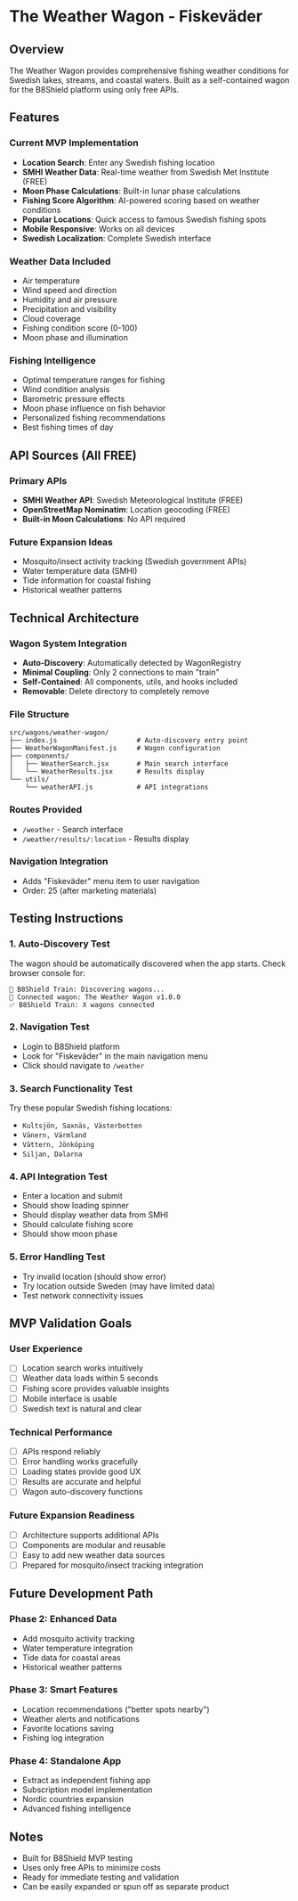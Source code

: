 # The Weather Wagon - Fiskeväder

## Overview
The Weather Wagon provides comprehensive fishing weather conditions for Swedish lakes, streams, and coastal waters. Built as a self-contained wagon for the B8Shield platform using only free APIs.

## Features

### Current MVP Implementation
- **Location Search**: Enter any Swedish fishing location
- **SMHI Weather Data**: Real-time weather from Swedish Met Institute (FREE)
- **Moon Phase Calculations**: Built-in lunar phase calculations
- **Fishing Score Algorithm**: AI-powered scoring based on weather conditions
- **Popular Locations**: Quick access to famous Swedish fishing spots
- **Mobile Responsive**: Works on all devices
- **Swedish Localization**: Complete Swedish interface

### Weather Data Included
- Air temperature
- Wind speed and direction
- Humidity and air pressure
- Precipitation and visibility
- Cloud coverage
- Fishing condition score (0-100)
- Moon phase and illumination

### Fishing Intelligence
- Optimal temperature ranges for fishing
- Wind condition analysis
- Barometric pressure effects
- Moon phase influence on fish behavior
- Personalized fishing recommendations
- Best fishing times of day

## API Sources (All FREE)

### Primary APIs
- **SMHI Weather API**: Swedish Meteorological Institute (FREE)
- **OpenStreetMap Nominatim**: Location geocoding (FREE)
- **Built-in Moon Calculations**: No API required

### Future Expansion Ideas
- Mosquito/insect activity tracking (Swedish government APIs)
- Water temperature data (SMHI)
- Tide information for coastal fishing
- Historical weather patterns

## Technical Architecture

### Wagon System Integration
- **Auto-Discovery**: Automatically detected by WagonRegistry
- **Minimal Coupling**: Only 2 connections to main "train"
- **Self-Contained**: All components, utils, and hooks included
- **Removable**: Delete directory to completely remove

### File Structure
```
src/wagons/weather-wagon/
├── index.js                    # Auto-discovery entry point
├── WeatherWagonManifest.js     # Wagon configuration
├── components/
│   ├── WeatherSearch.jsx       # Main search interface
│   └── WeatherResults.jsx      # Results display
└── utils/
    └── weatherAPI.js           # API integrations
```

### Routes Provided
- `/weather` - Search interface
- `/weather/results/:location` - Results display

### Navigation Integration
- Adds "Fiskeväder" menu item to user navigation
- Order: 25 (after marketing materials)

## Testing Instructions

### 1. Auto-Discovery Test
The wagon should be automatically discovered when the app starts. Check browser console for:
```
🚂 B8Shield Train: Discovering wagons...
🔗 Connected wagon: The Weather Wagon v1.0.0
✅ B8Shield Train: X wagons connected
```

### 2. Navigation Test
- Login to B8Shield platform
- Look for "Fiskeväder" in the main navigation menu
- Click should navigate to `/weather`

### 3. Search Functionality Test
Try these popular Swedish fishing locations:
- `Kultsjön, Saxnäs, Västerbotten`
- `Vänern, Värmland`
- `Vättern, Jönköping` 
- `Siljan, Dalarna`

### 4. API Integration Test
- Enter a location and submit
- Should show loading spinner
- Should display weather data from SMHI
- Should calculate fishing score
- Should show moon phase

### 5. Error Handling Test
- Try invalid location (should show error)
- Try location outside Sweden (may have limited data)
- Test network connectivity issues

## MVP Validation Goals

### User Experience
- [ ] Location search works intuitively
- [ ] Weather data loads within 5 seconds
- [ ] Fishing score provides valuable insights
- [ ] Mobile interface is usable
- [ ] Swedish text is natural and clear

### Technical Performance
- [ ] APIs respond reliably
- [ ] Error handling works gracefully  
- [ ] Loading states provide good UX
- [ ] Results are accurate and helpful
- [ ] Wagon auto-discovery functions

### Future Expansion Readiness
- [ ] Architecture supports additional APIs
- [ ] Components are modular and reusable
- [ ] Easy to add new weather data sources
- [ ] Prepared for mosquito/insect tracking integration

## Future Development Path

### Phase 2: Enhanced Data
- Add mosquito activity tracking
- Water temperature integration
- Tide data for coastal areas
- Historical weather patterns

### Phase 3: Smart Features
- Location recommendations ("better spots nearby")
- Weather alerts and notifications
- Favorite locations saving
- Fishing log integration

### Phase 4: Standalone App
- Extract as independent fishing app
- Subscription model implementation
- Nordic countries expansion
- Advanced fishing intelligence

## Notes
- Built for B8Shield MVP testing
- Uses only free APIs to minimize costs
- Ready for immediate testing and validation
- Can be easily expanded or spun off as separate product 